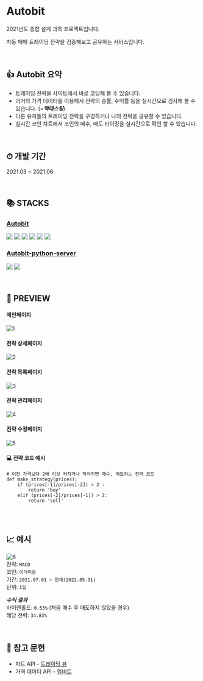 # Autobit
2021년도 종합 설계 과목 프로젝트입니다.  

자동 매매 트레이딩 전략을 검증해보고 공유하는 서비스입니다.  

<br/>

## 👍 Autobit 요약
 - 트레이딩 전략을 사이트에서 바로 코딩해 볼 수 있습니다.
 - 과거의 가격 데이터를 이용해서 전략의 승률, 수익률 등을 실시간으로 검사해 볼 수 있습니다. (=***백테스팅***)  
 - 다른 유저들의 트레이딩 전략을 구경하거나 나의 전략을 공유할 수 있습니다.  
 - 실시간 코인 차트에서 코인의 매수, 매도 타이밍을 실시간으로 확인 할 수 있습니다.

<br/>

## ⏱ 개발 기간
2021.03 ~ 2021.06  

<br/>

## 📚 STACKS
### [Autobit](https://github.com/Serpong/Autobit)
<img src="https://img.shields.io/badge/html5-E34F26?style=for-the-badge&logo=html5&logoColor=white"> <img src="https://img.shields.io/badge/css-1572B6?style=for-the-badge&logo=css3&logoColor=white"> <img src="https://img.shields.io/badge/javascript-F7DF1E?style=for-the-badge&logo=javascript&logoColor=black"> <img src="https://img.shields.io/badge/jquery-0769AD?style=for-the-badge&logo=jquery&logoColor=white"> <img src="https://img.shields.io/badge/php-777BB4?style=for-the-badge&logo=php&logoColor=white"> <img src="https://img.shields.io/badge/mysql-4479A1?style=for-the-badge&logo=mysql&logoColor=white">  

### [Autobit-python-server](https://github.com/Serpong/Autobit-python-server)  
<img src="https://img.shields.io/badge/python-3776AB?style=for-the-badge&logo=python&logoColor=white"> <img src="https://img.shields.io/badge/mysql-4479A1?style=for-the-badge&logo=mysql&logoColor=white"> 


<br/>

## 🌅 PREVIEW

#### 메인페이지
![1](https://user-images.githubusercontent.com/9810848/171183533-f9123e7f-b06b-40d4-a209-fbd184e8f541.png)  

#### 전략 상세페이지
![2](https://user-images.githubusercontent.com/9810848/171183546-ad10da99-d842-4c48-9259-97b0947e0ab8.png)  

#### 전략 목록페이지
![3](https://user-images.githubusercontent.com/9810848/171183551-dda0f1b1-072e-412b-83c6-b490534e9f92.png)  

#### 전략 관리페이지 
![4](https://user-images.githubusercontent.com/9810848/171183553-934ef82e-3680-4c37-90b4-69db628dbfdd.png)  

#### 전략 수정페이지
![5](https://user-images.githubusercontent.com/9810848/171183558-5c297ba9-1063-4ec7-9fee-7e5d9a48d422.png)  


#### 💻 전략 코드 예시
    # 이전 가격보다 2배 이상 커지거나 작아지면 매수, 매도하는 전략 코드
    def make_strategy(prices):
    	if (prices[-1]/prices[-2]) > 2 :
    		return 'buy'
    	elif (prices[-2]/prices[-1]) > 2:
    		return 'sell'
      
<br/>  
<br/>  

## 📈 예시

![6](https://user-images.githubusercontent.com/9810848/171184941-d3cf3448-aa37-443b-b110-8112d62a2037.png)  
전략: `MACD`  
코인: `이더리움`  
기간: `2021.07.01 ~ 현재(2022.05.31)`  
단위: `1일`  

***수익 결과***  
바이앤홀드:  `0.53%` (처음 매수 후 매도하지 않았을 경우)  
해당 전략:  `34.83%`  

<br/>

## 📖 참고 문헌

 - 차트 API - [트레이딩 뷰](https://tradingview.com/)  
 - 가격 데이터 API - [업비트](https://docs.upbit.com/)

<!--## 🛠️ TOOLS-->
